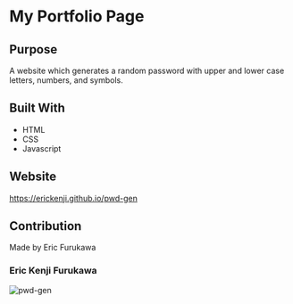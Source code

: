 # My Portfolio Page

## Purpose
A website which generates a random password with upper and lower case letters, numbers, and symbols.

## Built With
* HTML
* CSS
* Javascript

## Website
https://erickenji.github.io/pwd-gen

## Contribution
Made by Eric Furukawa

### Eric Kenji Furukawa

![pwd-gen](https://user-images.githubusercontent.com/16628477/138609550-e07ded5a-9cc6-4a89-be31-48b73f5fa334.png)
